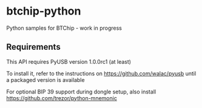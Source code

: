 btchip-python
=============

Python samples for BTChip - work in progress

Requirements
-------------

This API requires PyUSB version 1.0.0rc1 (at least) 

To install it, refer to the instructions on https://github.com/walac/pyusb until a packaged version is available

For optional BIP 39 support during dongle setup, also install https://github.com/trezor/python-mnemonic

